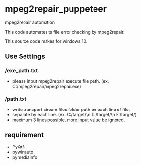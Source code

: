# mpeg2repair_puppeteer

mpeg2repair automation

This code automates ts file error checking by mpeg2repair.

This source code makes for windows 10.

## Use Settings
### /exe_path.txt
 * please input mpeg2repair execute file path. (ex. C:/mpeg2repair/mpeg2repair.exe)

### /path.txt
* write transport stream files folder path on each line of file.
* separate by each line. 
  (ex.
  C:/target/\n
  D:/target/\n
  E:/target/)
* maximum 3 lines possible, more input value be ignored.

## requirement
* PyQt5
* pywinauto
* pymediainfo
